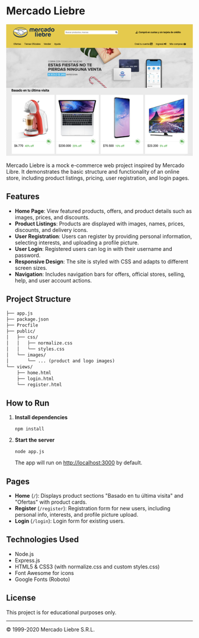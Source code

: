 # Mercado Liebre

![Website Preview](public/images/snapshot-1.png)

Mercado Liebre is a mock e-commerce web project inspired by Mercado Libre. It demonstrates the basic structure and functionality of an online store, including product listings, pricing, user registration, and login pages.

## Features

- **Home Page**: View featured products, offers, and product details such as images, prices, and discounts.
- **Product Listings**: Products are displayed with images, names, prices, discounts, and delivery icons.
- **User Registration**: Users can register by providing personal information, selecting interests, and uploading a profile picture.
- **User Login**: Registered users can log in with their username and password.
- **Responsive Design**: The site is styled with CSS and adapts to different screen sizes.
- **Navigation**: Includes navigation bars for offers, official stores, selling, help, and user account actions.

## Project Structure

```
├── app.js
├── package.json
├── Procfile
├── public/
│   ├── css/
│   │   ├── normalize.css
│   │   └── styles.css
│   └── images/
│       └── ... (product and logo images)
└── views/
    ├── home.html
    ├── login.html
    └── register.html
```

## How to Run

1. **Install dependencies**  
   ```
   npm install
   ```

2. **Start the server**  
   ```
   node app.js
   ```
   The app will run on [http://localhost:3000](http://localhost:3000) by default.

## Pages

- **Home** (`/`): Displays product sections "Basado en tu última visita" and "Ofertas" with product cards.
- **Register** (`/register`): Registration form for new users, including personal info, interests, and profile picture upload.
- **Login** (`/login`): Login form for existing users.

## Technologies Used

- Node.js
- Express.js
- HTML5 & CSS3 (with normalize.css and custom styles.css)
- Font Awesome for icons
- Google Fonts (Roboto)

## License

This project is for educational purposes only.

---

© 1999-2020 Mercado Liebre S.R.L.
